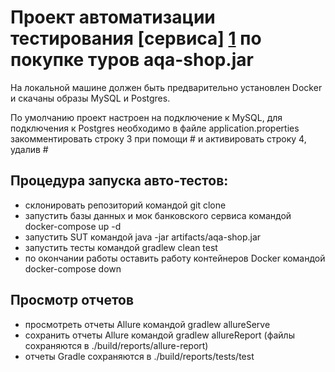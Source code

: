 # Проект автоматизации тестирования [сервиса] [1] по покупке туров aqa-shop.jar
[1]: https://github.com/netology-code/qa-diploma

На локальной машине должен быть предварительно установлен Docker и скачаны образы MySQL и Postgres.

По умолчанию проект настроен на подключение к MySQL, для подключения к Postgres необходимо в файле application.properties закомментировать строку 3 при помощи # и активировать строку 4, удалив #

## Процедура запуска авто-тестов:
* склонировать репозиторий командой git clone
* запустить базы данных и мок банковского сервиса командой docker-compose up -d
* запустить SUT командой java -jar artifacts/aqa-shop.jar
* запустить тесты командой gradlew clean test
* по окончании работы оставить работу контейнеров Docker командой docker-compose down

## Просмотр отчетов
* просмотреть отчеты Allure командой gradlew allureServe
* сохранить отчеты Allure командой gradlew allureReport (файлы сохраняются в ./build/reports/allure-report)
* отчеты Gradle сохраняются в ./build/reports/tests/test 







